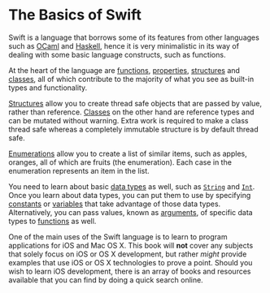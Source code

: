 # The Basics of Swift

Swift is a language that borrows some of its features from other languages such as [OCaml](https://ocaml.org/) and [Haskell](https://www.haskell.org/), hence it is very minimalistic in its way of dealing with some basic language constructs, such as functions.

At the heart of the language are [functions](functions.md), [properties](properties.md), [structures](structures.md) and [classes](classes.md), all of which contribute to the majority of what you see as built-in types and functionality.

[Structures](structures.md) allow you to create thread safe objects that are passed by value, rather than reference. [Classes](classes.md) on the other hand are reference types and can be mutated without warning. Extra work is required to make a class thread safe whereas a completely immutable structure is by default thread safe.

[Enumerations](enumerations.md) allow you to create a list of similar items, such as apples, oranges, all of which are fruits (the enumeration). Each case in the enumeration represents an item in the list.

You need to learn about basic [data types](data_types.md) as well, such as [`String`](string.md) and [`Int`](integer.md). Once you learn about data types, you can put them to use by specifying [constants](constants.md) or [variables](variables.md) that take advantage of those data types. Alternatively, you can pass values, known as [arguments](function_arguments.md), of specific data types to [functions](functions.md) as well.

One of the main uses of the Swift language is to learn to program applications for iOS and Mac OS X. This book will **not** cover any subjects that solely focus on iOS or OS X development, but rather *might* provide examples that use iOS or OS X technologies to prove a point. Should you wish to learn iOS development, there is an array of books and resources available that you can find by doing a quick search online.



